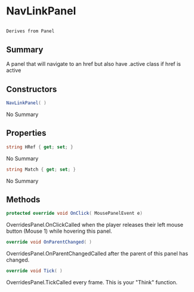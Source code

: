 # NavLinkPanel

## 
```c#
Derives from Panel
```

## Summary

A panel that will navigate to an href but also have .active class if href is active
## Constructors

```c#
NavLinkPanel( ) 
```
No Summary
## Properties

```c#
string HRef { get; set; } 
```
No Summary
```c#
string Match { get; set; } 
```
No Summary
## Methods

```c#
protected override void OnClick( MousePanelEvent e) 
```
OverridesPanel.OnClickCalled when the player releases their left mouse button (Mouse 1) while hovering this panel.
```c#
override void OnParentChanged( ) 
```
OverridesPanel.OnParentChangedCalled after the parent of this panel has changed.
```c#
override void Tick( ) 
```
OverridesPanel.TickCalled every frame. This is your "Think" function.
